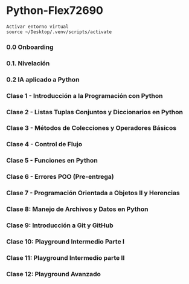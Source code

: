 # Python-Flex72690
    Activar entorno virtual 
    source ~/Desktop/.venv/scripts/activate

### 0.0 Onboarding

### 0.1. Nivelación

### 0.2 IA aplicado a Python

### Clase 1 - Introducción a la Programación con Python

### Clase 2 - Listas Tuplas Conjuntos y Diccionarios en Python

### Clase 3 - Métodos de Colecciones y Operadores Básicos

### Clase 4 - Control de Flujo

### Clase 5 - Funciones en Python

### Clase 6 - Errores POO (Pre-entrega)

### Clase 7 - Programación Orientada a Objetos II y Herencias

### Clase 8: Manejo de Archivos y Datos en Python

### Clase 9: Introducción a Git y GitHub

### Clase 10: Playground Intermedio Parte I

### Clase 11: Playground Intermedio parte II

### Clase 12: Playground Avanzado